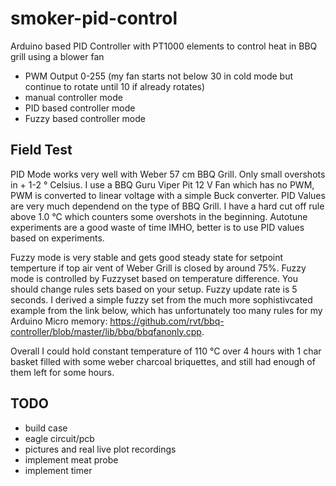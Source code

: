 # smoker-pid-control
Arduino based PID Controller with PT1000 elements to control heat in BBQ grill using a blower fan
* PWM Output 0-255 (my fan starts not below 30 in cold mode but continue to rotate until 10 if already rotates)
* manual controller mode
* PID based controller mode
* Fuzzy based controller mode

## Field Test
PID Mode works very well with Weber 57 cm BBQ Grill. Only small overshots in + 1-2 ° Celsius. I use a BBQ Guru Viper Pit 12 V Fan which has no PWM, PWM is converted to linear voltage with a simple Buck converter. PID Values are very much dependend on the type of BBQ Grill. I have a hard cut off rule above 1.0 °C which counters some overshots in the beginning. Autotune experiments are a good waste of time IMHO, better is to use PID values based on experiments. 
 
Fuzzy mode is very stable and gets good steady state for setpoint temperture if top air vent of Weber Grill is closed by around 75%. Fuzzy mode is controlled by Fuzzyset based on temperature difference. You should change rules sets based on your setup. Fuzzy update rate is 5 seconds. I derived a simple fuzzy set from the much more sophistivcated example from the link below, which has unfortunately too many rules for my Arduino Micro memory: https://github.com/rvt/bbq-controller/blob/master/lib/bbq/bbqfanonly.cpp.

Overall I could hold constant temperature of 110 °C over 4 hours with 1 char basket filled with some weber charcoal briquettes, and still had enough of them left for some hours. 


## TODO
* build case
* eagle circuit/pcb
* pictures and real live plot recordings
* implement meat probe
* implement timer

